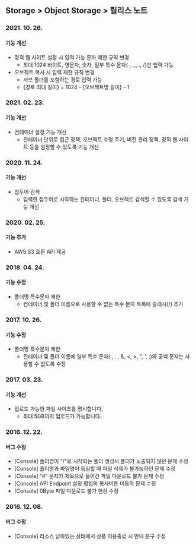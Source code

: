 ## Storage > Object Storage > 릴리스 노트

### 2021. 10. 26.

#### 기능 개선
* 정적 웹 사이트 설정 시 입력 가능 문자 제한 규칙 변경
    * 최대 1024 바이트, 영문자, 숫자, 일부 특수 문자(-, _, ., /)만 입력 가능
* 오브젝트 복사 시 입력 제한 규칙 변경
    * 서브 폴더를 포함하는 경로 입력 가능
    * {경로 최대 길이} = 1024 - {오브젝트명 길이} - 1

### 2021. 02. 23.

#### 기능 개선
* 컨테이너 설정 기능 개선
    * 컨테이너 단위로 접근 정책, 오브젝트 수명 주기, 버전 관리 정책, 정적 웹 사이트 등을 설정할 수 있도록 기능 개선

### 2020. 11. 24.

#### 기능 개선
* 접두어 검색
    * 입력한 접두어로 시작하는 컨테이너, 폴더, 오브젝트 검색할 수 있도록 검색 기능 개선

### 2020. 02. 25.

#### 기능 추가
* AWS S3 호환 API 제공

### 2018. 04. 24.

#### 기능 수정
* 폴더명 특수문자 제한
    * 컨테이너 및 폴더 이름으로 사용할 수 없는 특수 문자 목록에 슬래시(/) 추가

### 2017. 10. 26.

#### 기능 수정
* 폴더명 특수문자 제한
    * 컨테이너 및 폴더 이름에 일부 특수 문자(., .., &, <, >, ", ', ;)와 공백 문자는 사용할 수 없도록 수정

### 2017. 03. 23.

#### 기능 개선

* 업로드 가능한 파일 사이즈를 명시합니다.
	* 최대 5GB까지 업로드가 가능합니다.

### 2016. 12. 22.

#### 버그 수정
* [Console] 폴더명이 "/"로 시작되는 폴더 생성시 폴더가 노출되지 않던 문제 수정
* [Console] 폴더명과 파일명이 동일할 때 파일 삭제가 불가능하던 문제 수정
* [Console] “#” 문자가 제목으로 들어간 파일 다운로드 불가 문제 수정
* [Console] API Endpoint 설정 팝업의 복사버튼 미동작 문제 수정
* [Console] 0Byte 파일 다운로드 불가 현상 수정

### 2016. 12. 08.

#### 버그 수정
* [Console] 리소스 남아있는 상태에서 상품 이용종료 시 안내 문구 수정
